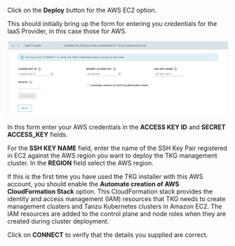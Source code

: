 Click on the **Deploy** button for the AWS EC2 option.

This should initially bring up the form for entering you credentials for the IaaS Provider, in this case those for AWS.

![](iaas-provider-form.png)

In this form enter your AWS credentials in the **ACCESS KEY ID** and **SECRET ACCESS_KEY** fields.

For the **SSH KEY NAME** field, enter the name of the SSH Key Pair registered in EC2 against the AWS region you want to deploy the TKG management cluster. In the **REGION** field select the AWS region.

If this is the first time you have used the TKG installer with this AWS account, you should enable the **Automate creation of AWS CloudFormation Stack** option. This CloudFormation stack provides the identity and access management (IAM) resources that TKG needs to create management clusters and Tanzu Kubernetes clusters in Amazon EC2. The IAM resources are added to the control plane and node roles when they are created during cluster deployment.

Click on **CONNECT** to verify that the details you supplied are correct.
